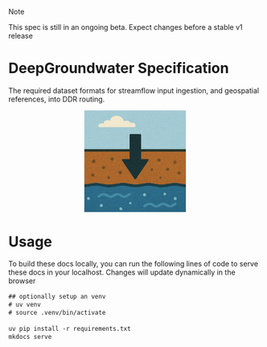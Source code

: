 > [!NOTE]
> This spec is still in an ongoing beta. Expect changes before a stable v1 release

# DeepGroundwater Specification
The required dataset formats for streamflow input ingestion, and geospatial references, into DDR routing.

<p align="center">
  <img src="docs/img/deep_groundwater_logo.png" width="40%"/>
</p>


# Usage
To build these docs locally, you can run the following lines of code to serve these docs in your localhost. Changes will update dynamically in the browser

```
## optionally setup an venv
# uv venv
# source .venv/bin/activate

uv pip install -r requirements.txt
mkdocs serve
```
